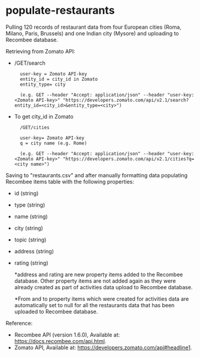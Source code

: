 # populate-restaurants

Pulling 120 records of restaurant data from four European cities (Roma, Milano, Paris, Brussels) and one Indian city (Mysore) and uploading to Recombee database.

Retrieving from Zomato API:
    
- /GET/search
    
        user-key = Zomato API-key
        entity_id = city_id in Zomato
        entity_type= city

        (e.g. GET --header "Accept: application/json" --header "user-key: <Zomato API-key>" "https://developers.zomato.com/api/v2.1/search?entity_id=<city_id>&entity_type=<city>")
    
    
- To get city_id in Zomato
    
        /GET/cities
         
        user-key= Zomato API-key
        q = city name (e.g. Rome)

        (e.g. GET --header "Accept: application/json" --header "user-key: <Zomato API-key>" "https://developers.zomato.com/api/v2.1/cities?q=<city name>")

Saving to "restaurants.csv" and after manually formatting data populating Recombee items table with the following properties:

- id (string)
- type (string)
- name (string)
- city (string)
- topic (string)
- address (string)
- rating (string)
    
    *address and rating are new property items added to the Recombee database. Other property items are not added again as they were already created as part of activities data upload to Recombee database. 
    
    *From and to property items which were created for activities data are automatically set to null for all the restaurants data that has been uploaded to Recombee database.

Reference:

- Recombee API (version 1.6.0), Available at: https://docs.recombee.com/api.html.
- Zomato API, Available at: https://developers.zomato.com/api#headline1.
